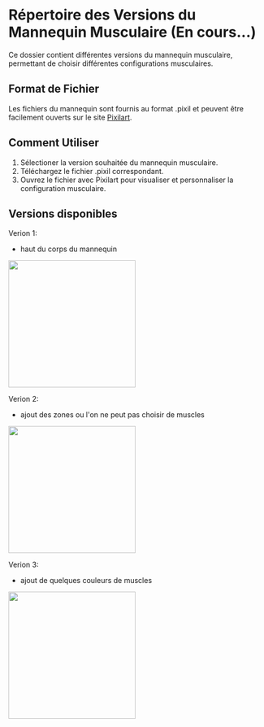 # Répertoire des Versions du Mannequin Musculaire (En cours...)

Ce dossier contient différentes versions du mannequin musculaire, permettant de choisir différentes configurations musculaires.

## Format de Fichier
Les fichiers du mannequin sont fournis au format .pixil et peuvent être facilement ouverts sur le site [Pixilart](https://www.pixilart.com/).

## Comment Utiliser
1. Sélectioner la version souhaitée du mannequin musculaire.
2. Téléchargez le fichier .pixil correspondant.
3. Ouvrez le fichier avec Pixilart pour visualiser et personnaliser la configuration musculaire.

## Versions disponibles
Verion 1:  
  - haut du corps du mannequin
<img src='https://github.com/Syhkii/SportiPal/blob/main/corps_ref/Mannequin_Image_1.png' width='250'>

Verion 2:  
  - ajout des zones ou l'on ne peut pas choisir de muscles  
<img src='https://github.com/Syhkii/SportiPal/blob/main/corps_ref/Mannequin_Image_2.png' width='250'>

Verion 3:  
  - ajout de quelques couleurs de muscles  
<img src='https://github.com/Syhkii/SportiPal/blob/main/corps_ref/Mannequin_Image_3.png' width='250'>
